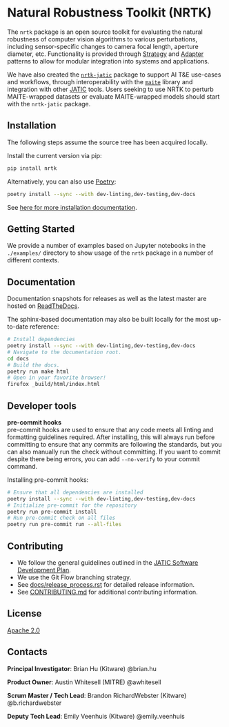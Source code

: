 # Natural Robustness Toolkit (NRTK)

The `nrtk` package is an open source toolkit for evaluating the natural robustness of computer vision
algorithms to various perturbations, including sensor-specific changes to camera focal length, aperture
diameter, etc. Functionality is provided through [Strategy](https://en.wikipedia.org/wiki/Strategy_pattern)
and [Adapter](https://en.wikipedia.org/wiki/Adapter_pattern) patterns to allow for modular integration
into systems and applications.

We have also created the [`nrtk-jatic`](https://github.com/Kitware/nrtk-jatic) package to support AI T&E
use-cases and workflows, through interoperability with the [`maite`](https://github.com/mit-ll-ai-technology/maite)
library and integration with other [JATIC](https://cdao.pages.jatic.net/public/) tools. Users seeking to use NRTK to 
perturb MAITE-wrapped datasets or evaluate MAITE-wrapped models should
start with the `nrtk-jatic` package.

<!-- :auto installation: -->
## Installation
The following steps assume the source tree has been acquired locally.

Install the current version via pip:
```bash
pip install nrtk
```

Alternatively, you can also use [Poetry](https://python-poetry.org/):
```bash
poetry install --sync --with dev-linting,dev-testing,dev-docs
```

See [here for more installation documentation](
https://nrtk.readthedocs.io/en/latest/installation.html).
<!-- :auto installation: -->

<!-- :auto getting-started: -->
## Getting Started
We provide a number of examples based on Jupyter notebooks in the
`./examples/` directory to show usage of the `nrtk` package in a number
of different contexts.
<!-- :auto getting-started: -->

<!-- :auto documentation: -->
## Documentation
Documentation snapshots for releases as well as the latest master are hosted
on [ReadTheDocs](https://nrtk.readthedocs.io/en/latest/).

The sphinx-based documentation may also be built locally for the most
up-to-date reference:
```bash
# Install dependencies
poetry install --sync --with dev-linting,dev-testing,dev-docs 
# Navigate to the documentation root.
cd docs
# Build the docs.
poetry run make html
# Open in your favorite browser!
firefox _build/html/index.html
```
<!-- :auto documentation: -->

<!-- :auto developer-tools: -->
## Developer tools

**pre-commit hooks**  
pre-commit hooks are used to ensure that any code meets all linting and
formatting guidelines required. After installing, this will always run before
 committing to ensure that any commits are following the standards, but you 
 can also manually run the check without committing. If you want to commit 
 despite there being errors, you can add `--no-verify` to your commit command.

Installing pre-commit hooks: 
```bash
# Ensure that all dependencies are installed  
poetry install --sync --with dev-linting,dev-testing,dev-docs
# Initialize pre-commit for the repository  
poetry run pre-commit install  
# Run pre-commit check on all files  
poetry run pre-commit run --all-files
```
<!-- :auto developer-tools: -->

<!-- :auto contributing: -->
## Contributing
- We follow the general guidelines outlined in the
[JATIC Software Development Plan](https://gitlab.jatic.net/jatic/docs/sdp/-/blob/main/Branch,%20Merge,%20Release%20Strategy.md).
- We use the Git Flow branching strategy.
- See [docs/release_process.rst](./docs/release_process.rst) for detailed release information.
- See [CONTRIBUTING.md](./CONTRIBUTING.md) for additional contributing information.
<!-- :auto contributing: -->

<!-- :auto license: -->
## License
[Apache 2.0](./LICENSE)
<!-- :auto license: -->

<!-- :auto contacts: -->
## Contacts

**Principal Investigator**: Brian Hu (Kitware) @brian.hu

**Product Owner**: Austin Whitesell (MITRE) @awhitesell

**Scrum Master / Tech Lead**: Brandon RichardWebster (Kitware) @b.richardwebster

**Deputy Tech Lead**: Emily Veenhuis (Kitware) @emily.veenhuis

<!-- :auto contacts: -->
